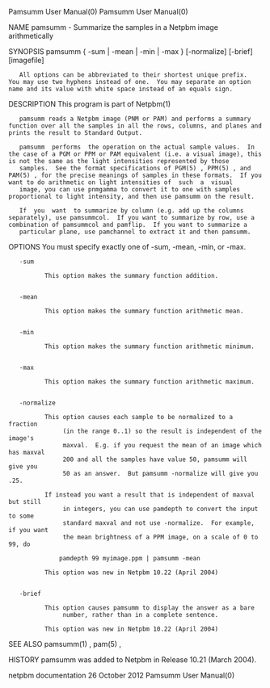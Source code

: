 Pamsumm User Manual(0)                                                                                                                                                                 Pamsumm User Manual(0)



NAME
       pamsumm - Summarize the samples in a Netpbm image arithmetically


SYNOPSIS
       pamsumm { -sum | -mean | -min | -max } [-normalize] [-brief] [imagefile]

       All options can be abbreviated to their shortest unique prefix.  You may use two hyphens instead of one.  You may separate an option name and its value with white space instead of an equals sign.


DESCRIPTION
       This program is part of Netpbm(1)

       pamsumm reads a Netpbm image (PNM or PAM) and performs a summary function over all the samples in all the rows, columns, and planes and prints the result to Standard Output.

       pamsumm  performs  the operation on the actual sample values.  In the case of a PGM or PPM or PAM equivalent (i.e. a visual image), this is not the same as the light intensities represented by those
       samples.  See the format specifications of PGM(5) , PPM(5) , and PAM(5) , for the precise meanings of samples in these formats.  If you want to do arithmetic on light intensities of  such  a  visual
       image, you can use pnmgamma to convert it to one with samples proportional to light intensity, and then use pamsumm on the result.

       If  you  want  to summarize by column (e.g. add up the columns separately), use pamsummcol.  If you want to summarize by row, use a combination of pamsummcol and pamflip.  If you want to summarize a
       particular plane, use pamchannel to extract it and then pamsumm.



OPTIONS
       You must specify exactly one of -sum, -mean, -min, or -max.



       -sum

              This option makes the summary function addition.


       -mean

              This option makes the summary function arithmetic mean.


       -min

              This option makes the summary function arithmetic minimum.


       -max

              This option makes the summary function arithmetic maximum.


       -normalize

              This option causes each sample to be normalized to a fraction
                   (in the range 0..1) so the result is independent of the image's
                   maxval.  E.g. if you request the mean of an image which has maxval
                   200 and all the samples have value 50, pamsumm will give you
                   50 as an answer.  But pamsumm -normalize will give you .25.

              If instead you want a result that is independent of maxval but still
                   in integers, you can use pamdepth to convert the input to some
                   standard maxval and not use -normalize.  For example, if you want
                   the mean brightness of a PPM image, on a scale of 0 to 99, do

                  pamdepth 99 myimage.ppm | pamsumm -mean

              This option was new in Netpbm 10.22 (April 2004)


       -brief

              This option causes pamsumm to display the answer as a bare
                   number, rather than in a complete sentence.

              This option was new in Netpbm 10.22 (April 2004)




SEE ALSO
       pamsumm(1) , pam(5) ,


HISTORY
       pamsumm was added to Netpbm in Release 10.21 (March 2004).



netpbm documentation                                                                           26 October 2012                                                                         Pamsumm User Manual(0)
